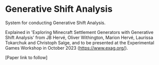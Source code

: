 # Generative Shift Analysis

System for conducting Generative Shift Analysis.

Explained in 'Exploring Minecraft Settlement Generators with Generative
Shift Analysis' from JB Hervé, Oliver Withington, Marion Hervé, Laurissa Tokarchuk and Christoph Salge, and to be presented at the Experimental Games Workshop in October 2023 (https://www.exag.org/).

[Paper link to follow]

